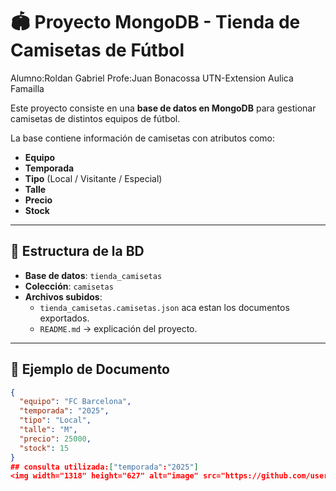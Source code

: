 # 🏟️ Proyecto MongoDB - Tienda de Camisetas de Fútbol
Alumno:Roldan Gabriel
Profe:Juan Bonacossa
UTN-Extension Aulica Famailla

Este proyecto consiste en una **base de datos en MongoDB** para gestionar camisetas de distintos equipos de fútbol.  

La base contiene información de camisetas con atributos como:
- **Equipo**
- **Temporada**
- **Tipo** (Local / Visitante / Especial)
- **Talle**
- **Precio**
- **Stock**

---

## 📂 Estructura de la BD
- **Base de datos**: `tienda_camisetas`
- **Colección**: `camisetas`
- **Archivos subidos**:  
  - `tienda_camisetas.camisetas.json` aca estan los documentos exportados.  
  - `README.md` → explicación del proyecto.

---

## 📑 Ejemplo de Documento
```json
{
  "equipo": "FC Barcelona",
  "temporada": "2025",
  "tipo": "Local",
  "talle": "M",
  "precio": 25000,
  "stock": 15
}
## consulta utilizada:["temporada":"2025"]
<img width="1318" height="627" alt="image" src="https://github.com/user-attachments/assets/5d43a054-7845-4a9e-a2f4-5fb1c7c890df" />

